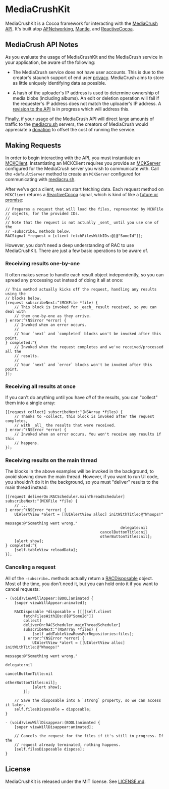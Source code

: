 MediaCrushKit
=============

MediaCrushKit is a Cocoa framework for interacting with the [MediaCrush API](https://mediacru.sh/docs/api).  It's built atop [AFNetworking](https://github.com/AFNetworking/AFNetworking),
[Mantle](https://github.com/MantleFramework/Mantle), and
[ReactiveCocoa](https://github.com/ReactiveCocoa/ReactiveCocoa).

## MediaCrush API Notes

As you evaluate the usage of MediaCrushKit and the MediaCrush service in your application, be aware of the following:

- The MediaCrush service does not have user accounts.  This is due to the creator's staunch support of end user [privacy](https://mediacru.sh/serious).  MediaCrush aims to store as little uniquely identifying data as possible.

- A hash of the uploader's IP address is used to determine ownership of media blobs (including albums).  An edit or deletion operation will fail if the requester's IP address does not match the uploader's IP address.  A [revision to the API](https://github.com/MediaCrush/MediaCrush/tree/APIv2) is in progress which will address this.

Finally, if your usage of the MediaCrush API will direct large amounts of traffic to the [mediacru.sh](https://mediacru.sh) servers, the creators of MediaCrush would appreciate a [donation](https://mediacru.sh/donate) to offset the cost of running the service.

## Making Requests

In order to begin interacting with the API, you must instantiate an
[MCKClient](Source/MCKClient.h).  Instantiating an MCKClient requires you provide an [MCKServer](Source/Server/MCKServer.h) configured for the MediaCrush server you wish to communicate with.  Call the `+defaultServer` method to create an `MCKServer` configured for communicating with [mediacru.sh](https://mediacru.sh).

After we've got a client, we can start fetching data. Each request method on
`MCKClient` returns
a [ReactiveCocoa](https://github.com/ReactiveCocoa/ReactiveCocoa) signal, which
is kind of like a [future or
promise](http://en.wikipedia.org/wiki/Futures_and_promises):

```objc
// Prepares a request that will load the files, represented by MCKFile
// objects, for the provided IDs.
//
// Note that the request is not actually _sent_ until you use one of the
// -subscribe… methods below.
RACSignal *request = [client fetchFilesWithIDs:@[@"SomeId"]];
```
However, you don't need a deep understanding of RAC to use MediaCrushKit. There are
just a few basic operations to be aware of.

### Receiving results one-by-one

It often makes sense to handle each result object independently, so you can
spread any processing out instead of doing it all at once:

```objc
// This method actually kicks off the request, handling any results using the
// blocks below.
[request subscribeNext:^(MCKFile *file) {
    // This block is invoked for _each_ result received, so you can deal with
    // them one-by-one as they arrive.
} error:^(NSError *error) {
    // Invoked when an error occurs.
    //
    // Your `next` and `completed` blocks won't be invoked after this point.
} completed:^{
    // Invoked when the request completes and we've received/processed all the
    // results.
    //
    // Your `next` and `error` blocks won't be invoked after this point.
}];
```

### Receiving all results at once

If you can't do anything until you have _all_ of the results, you can "collect"
them into a single array:

```objc
[[request collect] subscribeNext:^(NSArray *files) {
    // Thanks to -collect, this block is invoked after the request completes,
    // with _all_ the results that were received.
} error:^(NSError *error) {
    // Invoked when an error occurs. You won't receive any results if this
    // happens.
}];
```

### Receiving results on the main thread

The blocks in the above examples will be invoked in the background, to avoid
slowing down the main thread. However, if you want to run UI code, you shouldn't
do it in the background, so you must "deliver" results to the main thread
instead:

```objc
[[request deliverOn:RACScheduler.mainThreadScheduler] subscribeNext:^(MCKFile *file) {
    // ...
} error:^(NSError *error) {
    UIAlertView *alert = [[UIAlertView alloc] initWithTitle:@"Whoops!"
                                                    message:@"Something went wrong."
                                                   delegate:nil
                                          cancelButtonTitle:nil
                                          otherButtonTitles:nil];
    [alert show];
} completed:^{
    [self.tableView reloadData];
}];
```

### Canceling a request

All of the `-subscribe…` methods actually return
a [RACDisposable](https://github.com/ReactiveCocoa/ReactiveCocoa/blob/master/ReactiveCocoaFramework/ReactiveCocoa/RACDisposable.h)
object. Most of the time, you don't need it, but you can hold onto it if you
want to cancel requests:

```objc
- (void)viewWillAppear:(BOOL)animated {
    [super viewWillAppear:animated];

    RACDisposable *disposable = [[[[self.client
        fetchFilesWithIDs:@[@"SomeId"]]
        collect]
        deliverOn:RACScheduler.mainThreadScheduler]
        subscribeNext:^(NSArray *files) {
            [self addTableViewRowsForRepositories:files];
        } error:^(NSError *error) {
            UIAlertView *alert = [[UIAlertView alloc] initWithTitle:@"Whoops!"
                                                            message:@"Something went wrong."
                                                           delegate:nil
                                                  cancelButtonTitle:nil
                                                  otherButtonTitles:nil];
            [alert show];
        }];

    // Save the disposable into a `strong` property, so we can access it later.
    self.filesDisposable = disposable;
}

- (void)viewWillDisappear:(BOOL)animated {
    [super viewWillDisappear:animated];

    // Cancels the request for the files if it's still in progress. If the
    // request already terminated, nothing happens.
    [self.filesDisposable dispose];
}
```

## License

MediaCrushKit is released under the MIT license. See
[LICENSE.md](https://github.com/DeVaukz/MediaCrushKit/blob/master/LICENSE).
